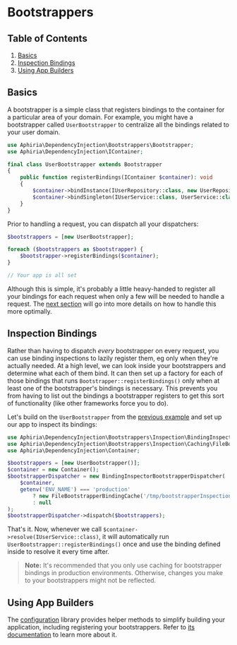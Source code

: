 # Bootstrappers

## Table of Contents
1. [Basics](#basics)
2. [Inspection Bindings](#inspection-bindings)
3. [Using App Builders](#using-app-builders)

<h2 id="basics">Basics</h2>

A bootstrapper is a simple class that registers bindings to the container for a particular area of your domain.  For example, you might have a bootstrapper called `UserBootstrapper` to centralize all the bindings related to your user domain.

```php
use Aphiria\DependencyInjection\Bootstrappers\Bootstrapper;
use Aphiria\DependencyInjection\IContainer;

final class UserBootstrapper extends Bootstrapper
{
    public function registerBindings(IContainer $container): void
    {
        $container->bindInstance(IUserRepository::class, new UserRepository());
        $container->bindSingleton(IUserService::class, UserService::class);
    }
}
```

Prior to handling a request, you can dispatch all your dispatchers:

```php
$bootstrappers = [new UserBootstrapper];

foreach ($bootstrappers as $bootstrapper) {
    $bootstrapper->registerBindings($container);
}

// Your app is all set
```

Although this is simple, it's probably a little heavy-handed to register all your bindings for each request when only a few will be needed to handle a request.  The [next section](#inspection-bindings) will go into more details on how to handle this more optimally.

<h2 id="inspection-bindings">Inspection Bindings</h2>

Rather than having to dispatch _every_ bootstrapper on every request, you can use binding inspections to lazily register them, eg only when they're actually needed.  At a high level, we can look inside your bootstrappers and determine what each of them bind.  It can then set up a factory for each of those bindings that runs `Bootstrapper::registerBindings()` only when at least one of the bootstrapper's bindings is necessary.  This prevents you from having to list out the bindings a bootstrapper registers to get this sort of functionality (like other frameworks force you to do).

Let's build on the `UserBootstrapper` from the [previous example](#basics) and set up our app to inspect its bindings:

```php
use Aphiria\DependencyInjection\Bootstrappers\Inspection\BindingInspectorBootstrapperDispatcher;
use Aphiria\DependencyInjection\Bootstrappers\Inspection\Caching\FileBootstrapperBindingCache;
use Aphiria\DependencyInjection\Container;

$bootstrappers = [new UserBootstrapper()];
$container = new Container();
$bootstrapperDispatcher = new BindingInspectorBootstrapperDispatcher(
    $container,
    getenv('ENV_NAME') === 'production'
        ? new FileBootstrapperBindingCache('/tmp/bootstrapperInspections.txt')
        : null
);
$bootstrapperDispatcher->dispatch($bootstrappers);
```

That's it.  Now, whenever we call `$container->resolve(IUserService::class)`, it will automatically run `UserBootstrapper::registerBindings()` once and use the binding defined inside to resolve it every time after.

> **Note:** It's recommended that you only use caching for bootstrapper bindings in production environments.  Otherwise, changes you make to your bootstrappers might not be reflected.

<h2 id="using-app-builders">Using App Builders</h2>

The [configuration](configuration.md) library provides helper methods to simplify building your application, including registering your bootstrappers.  Refer to [its documentation](configuration.md#configuring-bootstrappers) to learn more about it.
